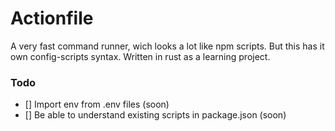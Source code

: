 # Actionfile

A very fast command runner, wich looks a lot like npm scripts. But this has it own config-scripts syntax. Written in rust as a learning project.

### Todo

- [] Import env from .env files (soon)
- [] Be able to understand existing scripts in package.json (soon)
